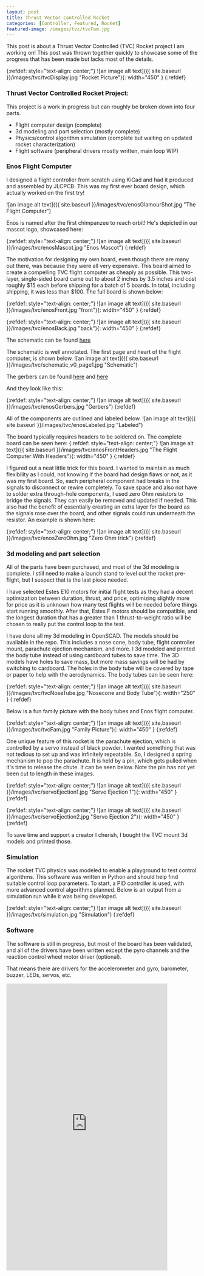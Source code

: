 ```yaml
---
layout: post
title: Thrust Vector Controlled Rocket
categories: [Controller, Featured, Rocket]
featured-image: /images/tvc/tvcFam.jpg
---
```


This post is about a Thrust Vector Controlled (TVC) Rocket project I am working on! This post was thrown together quickly to showcase some of the progress that has been made but lacks most of the details.

{:refdef: style="text-align: center;"}
![an image alt text]({{ site.baseurl }}/images/tvc/tvcDisplay.jpg "Rocket Picture"){: width="450" }
{:refdef}

### Thrust Vector Controlled Rocket Project:

This project is a work in progress but can roughly be broken down into four parts.

- Flight computer design (complete)
- 3d modeling and part selection (mostly complete)
- Physics/control algorithm simulation (complete but waiting on updated rocket characterization)
- Flight software (peripheral drivers mostly written, main loop WIP)


### Enos Flight Computer

I designed a flight controller from scratch using KiCad and had it produced and assembled by JLCPCB. This was my first ever board design, which actually worked on the first try!

![an image alt text]({{ site.baseurl }}/images/tvc/enosGlamourShot.jpg "The Flight Computer")

Enos is named after the first chimpanzee to reach orbit! He's depicted in our mascot logo, showcased here:

{:refdef: style="text-align: center;"}
![an image alt text]({{ site.baseurl }}/images/tvc/enosMascot.jpg "Enos Mascot")
{:refdef}

The motivation for designing my own board, even though there are many out there, was because they were all very expensive. This board aimed to create a compelling TVC flight computer as cheaply as possible. This two-layer, single-sided board came out to about 2 inches by 3.5 inches and cost roughly $15 each before shipping for a batch of 5 boards. In total, including shipping, it was less than $100.
The full board is shown below:

{:refdef: style="text-align: center;"}
![an image alt text]({{ site.baseurl }}/images/tvc/enosFront.jpg "front"){: width="450" }
{:refdef}

{:refdef: style="text-align: center;"}
![an image alt text]({{ site.baseurl }}/images/tvc/enosBack.jpg "back"){: width="450" }
{:refdef}


The schematic can be found [here](https://github.com/BradleyConn/bc_flight_computer/blob/main/Hardware/KiCad/projects/rp2040_v0/rp2040_v0/schematic_v0.pdf)

The schematic is well annotated. The first page and heart of the flight computer, is shown below.
![an image alt text]({{ site.baseurl }}/images/tvc/schematic_v0_page1.jpg "Schematic")

The gerbers can be found [here](https://github.com/BradleyConn/bc_flight_computer/blob/main/Hardware/KiCad/projects/rp2040_v0/rp2040_v0/gerbers_v0.pdf) and [here](https://github.com/BradleyConn/bc_flight_computer/blob/main/Hardware/KiCad/projects/rp2040_v0/rp2040_v0/gerbers_v0_single_page.pdf)

And they look like this:

{:refdef: style="text-align: center;"}
![an image alt text]({{ site.baseurl }}/images/tvc/enosGerbers.jpg "Gerbers")
{:refdef}

All of the components are outlined and labeled below.
![an image alt text]({{ site.baseurl }}/images/tvc/enosLabeled.jpg "Labeled")

The board typically requires headers to be soldered on. The complete board can be seen here:
{:refdef: style="text-align: center;"}
![an image alt text]({{ site.baseurl }}/images/tvc/enosFrontHeaders.jpg "The Flight Computer With Headers"){: width="450" }
{:refdef}



I figured out a neat little trick for this board. I wanted to maintain as much flexibility as I could, not knowing if the board had design flaws or not, as it was my first board. So, each peripheral component had breaks in the signals to disconnect or rewire completely. To save space and also not have to solder extra through-hole components, I used zero Ohm resistors to bridge the signals. They can easily be removed and updated if needed. This also had the benefit of essentially creating an extra layer for the board as the signals rose over the board, and other signals could run underneath the resistor. An example is shown here:

{:refdef: style="text-align: center;"}
![an image alt text]({{ site.baseurl }}/images/tvc/enosZeroOhm.jpg "Zero Ohm trick")
{:refdef}

### 3d modeling and part selection
All of the parts have been purchased, and most of the 3d modeling is complete. I still need to make a launch stand to level out the rocket pre-flight, but I suspect that is the last piece needed. 

I have selected Estes E10 motors for initial flight tests as they had a decent optimization between duration, thrust, and price, optimizing slightly more for price as it is unknown how many test flights will be needed before things start running smoothly. After that, Estes F motors should be compatible, and the longest duration that has a greater than 1 thrust-to-weight ratio will be chosen to really put the control loop to the test.

I have done all my 3d modeling in OpenSCAD. The models should be available in the repo. This includes a nose cone, body tube, flight controller mount, parachute ejection mechanism, and more. I 3d modeled and printed the body tube instead of using cardboard tubes to save time. The 3D models have holes to save mass, but more mass savings will be had by switching to cardboard. The holes in the body tube will be covered by tape or paper to help with the aerodynamics. The body tubes can be seen here:

{:refdef: style="text-align: center;"}
![an image alt text]({{ site.baseurl }}/images/tvc/tvcNoseTube.jpg "Nosecone and Body Tube"){: width="250" }
{:refdef}

Below is a fun family picture with the body tubes and Enos flight computer.

{:refdef: style="text-align: center;"}
![an image alt text]({{ site.baseurl }}/images/tvc/tvcFam.jpg "Family Picture"){: width="450" }
{:refdef}

One unique feature of this rocket is the parachute ejection, which is controlled by a servo instead of black powder. I wanted something that was not tedious to set up and was infinitely repeatable. So, I designed a spring mechanism to pop the parachute. It is held by a pin, which gets pulled when it's time to release the chute. It can be seen below. Note the pin has not yet been cut to length in these images.

{:refdef: style="text-align: center;"}
![an image alt text]({{ site.baseurl }}/images/tvc/servoEjection1.jpg "Servo Ejection 1"){: width="450" }
{:refdef}

{:refdef: style="text-align: center;"}
![an image alt text]({{ site.baseurl }}/images/tvc/servoEjection2.jpg "Servo Ejection 2"){: width="450" }
{:refdef}

To save time and support a creator I cherish, I bought the TVC mount 3d models and printed those.

### Simulation

The rocket TVC physics was modeled to enable a playground to test control algorithms. This software was written in Python and should help find suitable control loop parameters. To start, a PID controller is used, with more advanced control algorithms planned. Below is an output from a simulation run while it was being developed.


{:refdef: style="text-align: center;"}
![an image alt text]({{ site.baseurl }}/images/tvc/simulation.jpg "Simulation")
{:refdef}

### Software

The software is still in progress, but most of the board has been validated, and all of the drivers have been written except the pyro channels and the reaction control wheel motor driver (optional).

That means there are drivers for the accelerometer and gyro, barometer, buzzer, LEDs, servos, etc.

<iframe width="424" height="754" src="https://www.youtube.com/embed/iuWRiD8zPx0" title="Enos Flight Computer Blinky!" frameborder="0" allow="accelerometer; autoplay; clipboard-write; encrypted-media; gyroscope; picture-in-picture; web-share" allowfullscreen></iframe>
